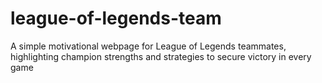 # league-of-legends-team
A simple motivational webpage for League of Legends teammates, highlighting champion strengths and strategies to secure victory in every game
